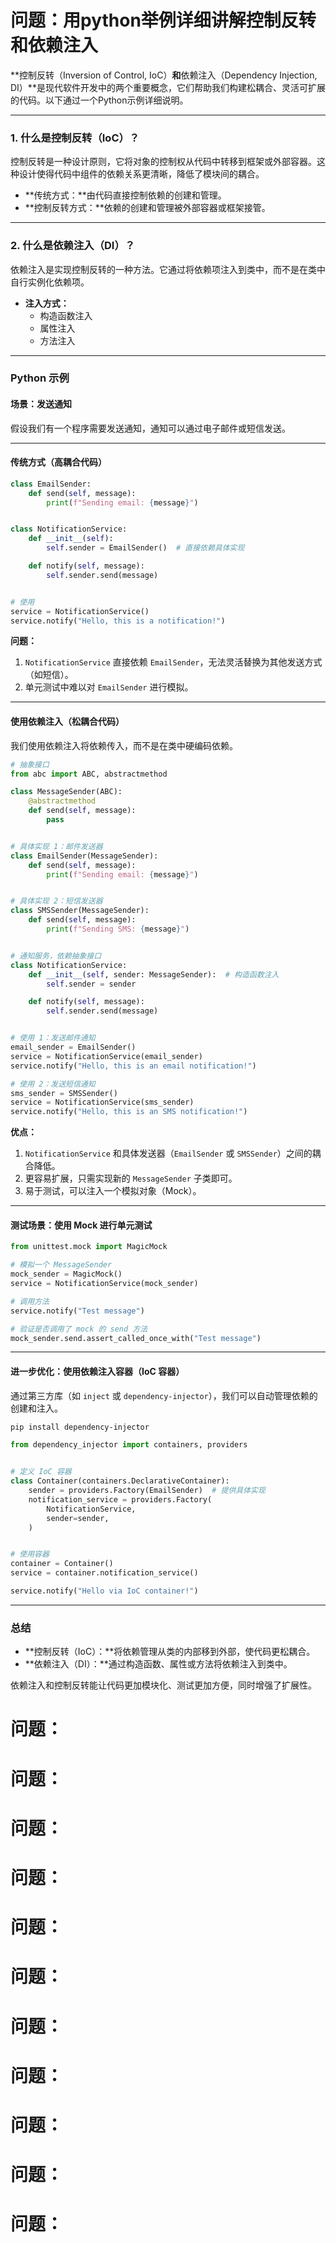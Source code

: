 # 问题：用python举例详细讲解控制反转和依赖注入
**控制反转（Inversion of Control, IoC）**和**依赖注入（Dependency Injection, DI）**是现代软件开发中的两个重要概念，它们帮助我们构建松耦合、灵活可扩展的代码。以下通过一个Python示例详细说明。

---

### **1. 什么是控制反转（IoC）？**
控制反转是一种设计原则，它将对象的控制权从代码中转移到框架或外部容器。这种设计使得代码中组件的依赖关系更清晰，降低了模块间的耦合。

- **传统方式：**由代码直接控制依赖的创建和管理。
- **控制反转方式：**依赖的创建和管理被外部容器或框架接管。

---

### **2. 什么是依赖注入（DI）？**
依赖注入是实现控制反转的一种方法。它通过将依赖项注入到类中，而不是在类中自行实例化依赖项。

- **注入方式：**
  - 构造函数注入
  - 属性注入
  - 方法注入

---

### **Python 示例**

#### **场景：发送通知**
假设我们有一个程序需要发送通知，通知可以通过电子邮件或短信发送。

---

#### **传统方式（高耦合代码）**
```python
class EmailSender:
    def send(self, message):
        print(f"Sending email: {message}")


class NotificationService:
    def __init__(self):
        self.sender = EmailSender()  # 直接依赖具体实现

    def notify(self, message):
        self.sender.send(message)


# 使用
service = NotificationService()
service.notify("Hello, this is a notification!")
```

**问题：**
1. `NotificationService` 直接依赖 `EmailSender`，无法灵活替换为其他发送方式（如短信）。
2. 单元测试中难以对 `EmailSender` 进行模拟。

---

#### **使用依赖注入（松耦合代码）**
我们使用依赖注入将依赖传入，而不是在类中硬编码依赖。

```python
# 抽象接口
from abc import ABC, abstractmethod

class MessageSender(ABC):
    @abstractmethod
    def send(self, message):
        pass


# 具体实现 1：邮件发送器
class EmailSender(MessageSender):
    def send(self, message):
        print(f"Sending email: {message}")


# 具体实现 2：短信发送器
class SMSSender(MessageSender):
    def send(self, message):
        print(f"Sending SMS: {message}")


# 通知服务，依赖抽象接口
class NotificationService:
    def __init__(self, sender: MessageSender):  # 构造函数注入
        self.sender = sender

    def notify(self, message):
        self.sender.send(message)


# 使用 1：发送邮件通知
email_sender = EmailSender()
service = NotificationService(email_sender)
service.notify("Hello, this is an email notification!")

# 使用 2：发送短信通知
sms_sender = SMSSender()
service = NotificationService(sms_sender)
service.notify("Hello, this is an SMS notification!")
```

**优点：**
1. `NotificationService` 和具体发送器（`EmailSender` 或 `SMSSender`）之间的耦合降低。
2. 更容易扩展，只需实现新的 `MessageSender` 子类即可。
3. 易于测试，可以注入一个模拟对象（Mock）。

---

#### **测试场景：使用 Mock 进行单元测试**
```python
from unittest.mock import MagicMock

# 模拟一个 MessageSender
mock_sender = MagicMock()
service = NotificationService(mock_sender)

# 调用方法
service.notify("Test message")

# 验证是否调用了 mock 的 send 方法
mock_sender.send.assert_called_once_with("Test message")
```

---

#### **进一步优化：使用依赖注入容器（IoC 容器）**
通过第三方库（如 `inject` 或 `dependency-injector`），我们可以自动管理依赖的创建和注入。

```bash
pip install dependency-injector
```

```python
from dependency_injector import containers, providers


# 定义 IoC 容器
class Container(containers.DeclarativeContainer):
    sender = providers.Factory(EmailSender)  # 提供具体实现
    notification_service = providers.Factory(
        NotificationService,
        sender=sender,
    )


# 使用容器
container = Container()
service = container.notification_service()

service.notify("Hello via IoC container!")
```

---

### 总结

- **控制反转（IoC）：**将依赖管理从类的内部移到外部，使代码更松耦合。
- **依赖注入（DI）：**通过构造函数、属性或方法将依赖注入到类中。

依赖注入和控制反转能让代码更加模块化、测试更加方便，同时增强了扩展性。

# 问题：
# 问题：
# 问题：
# 问题：
# 问题：
# 问题：
# 问题：
# 问题：
# 问题：
# 问题：
# 问题：